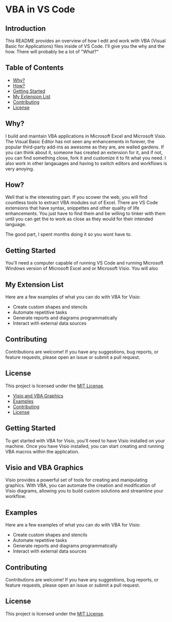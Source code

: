 # VBA in VS Code

## Introduction

This README provides an overview of how I edit and work with VBA (Visual Basic for Applications) files inside of VS Code. I'll give you the why and the how. There will probably be a lot of "What?"

## Table of Contents

- [Why?](#why?)
- [How?](#how?)
- [Getting Started](#getting-started)
- [My Extension List](#my-extension-list)
- [Contributing](#contributing)
- [License](#license)

## Why?

I build and maintain VBA applications in Microsoft Excel and Microsoft Visio. The Visual Basic Editor has not seen any enhancements in forever, the popular third-party add-ins as awesome as they are, are walled gardens. If you can think about it, someone has created an extension for it, and if not, you can find something close, fork it and customize it to fit what you need. I also work in other langauages and having to switch editors and workflows is very anoying.

## How?

Well that is the interesting part. If you scower the web, you will find countless tools to extract VBA modules out of Excel. There are VS Code extensions that have syntax, snippettes and other quality of life enhancements. You just have to find them and be willing to tinker with them until you can get the to work as close as they would for their intended language. 

The good part, I spent months doing it so you wont have to.

## Getting Started

You'll need a computer capable of running VS Code and running Microsoft Windows version of Microsoft Excel and or Microsoft Visio. You will also 

## My Extension List

Here are a few examples of what you can do with VBA for Visio:

- Create custom shapes and stencils
- Automate repetitive tasks
- Generate reports and diagrams programmatically
- Interact with external data sources

## Contributing

Contributions are welcome! If you have any suggestions, bug reports, or feature requests, please open an issue or submit a pull request.

## License

This project is licensed under the [MIT License](LICENSE).

- [Visio and VBA Graphics](#visio-and-vba-graphics)
- [Examples](#examples)
- [Contributing](#contributing)
- [License](#license)

## Getting Started

To get started with VBA for Visio, you'll need to have Visio installed on your machine. Once you have Visio installed, you can start creating and running VBA macros within the application.

## Visio and VBA Graphics

Visio provides a powerful set of tools for creating and manipulating graphics. With VBA, you can automate the creation and modification of Visio diagrams, allowing you to build custom solutions and streamline your workflow.

## Examples

Here are a few examples of what you can do with VBA for Visio:

- Create custom shapes and stencils
- Automate repetitive tasks
- Generate reports and diagrams programmatically
- Interact with external data sources

## Contributing

Contributions are welcome! If you have any suggestions, bug reports, or feature requests, please open an issue or submit a pull request.

## License

This project is licensed under the [MIT License](LICENSE).
